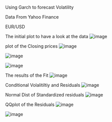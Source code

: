 Using Garch to forecast Volatility 

Data From Yahoo Finance

EUR/USD

The initial plot to have a look at the data
![image](https://github.com/user-attachments/assets/08180cc0-23e2-489d-b650-af3393da9711)

plot of the Closing prices
![image](https://github.com/user-attachments/assets/8599178e-02b3-4565-ac2a-db61d51c6d2e)

![image](https://github.com/user-attachments/assets/c68bdc0c-b212-4774-ba38-be09d44f4a1b)


![image](https://github.com/user-attachments/assets/ff59aa19-214d-4bec-a009-b54648994942)


The results of the Fit
![image](https://github.com/user-attachments/assets/dc1a7dbe-9a43-411d-acda-79a4c227bffb)

Conditional Volalitiltiy and Residuals
![image](https://github.com/user-attachments/assets/1d959978-3435-4299-82e7-5c898f719ec5)

Normal Dist of Standardized residuals
![image](https://github.com/user-attachments/assets/c19e927d-f19e-4183-b63a-997a00886722)

QQplot of the Residuals
![image](https://github.com/user-attachments/assets/2910017d-0b0c-4386-9360-0aa1ca477302)


![image](https://github.com/user-attachments/assets/ee1bd20b-f245-48d6-aa5e-6de05047e4cb)
